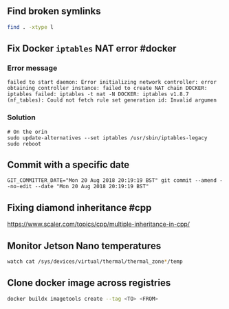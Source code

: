 ## Find broken symlinks
```bash
find . -xtype l
```

## Fix Docker `iptables`  NAT error #docker
### Error message
```
failed to start daemon: Error initializing network controller: error obtaining controller instance: failed to create NAT chain DOCKER: iptables failed: iptables -t nat -N DOCKER: iptables v1.8.7 (nf_tables): Could not fetch rule set generation id: Invalid argumen
```
### Solution
```
# On the orin
sudo update-alternatives --set iptables /usr/sbin/iptables-legacy
sudo reboot
```

## Commit with a specific date
```
GIT_COMMITTER_DATE="Mon 20 Aug 2018 20:19:19 BST" git commit --amend --no-edit --date "Mon 20 Aug 2018 20:19:19 BST"
```

## Fixing diamond inheritance #cpp

https://www.scaler.com/topics/cpp/multiple-inheritance-in-cpp/

## Monitor Jetson Nano temperatures
```bash
watch cat /sys/devices/virtual/thermal/thermal_zone*/temp
```

## Clone docker image across registries
```bash
docker buildx imagetools create --tag <TO> <FROM>
```
